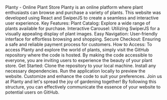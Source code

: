 Planty - Online Plant Store
Planty is an online platform where plant enthusiasts can browse and purchase a variety of plants. This website was developed using React and SwiperJS to create a seamless and interactive user experience.
Key Features:
Plant Catalog: Explore a wide range of plants available for purchase.
Interactive Carousel: Utilizing SwiperJS for a visually appealing display of plant images.
Easy Navigation: User-friendly interface for effortless browsing and shopping.
Secure Checkout: Ensuring a safe and reliable payment process for customers.
How to Access:
To access Planty and explore the world of plants, simply visit the GitHub repository where the code is hosted. By making the code accessible to everyone, you are inviting users to experience the beauty of your plant store.
Get Started:
Clone the repository to your local machine.
Install any necessary dependencies.
Run the application locally to preview the website.
Customize and enhance the code to suit your preferences.
Join us at Planty and let's spread the joy of gardening together! By following this structure, you can effectively communicate the essence of your website to potential users on GitHub.
